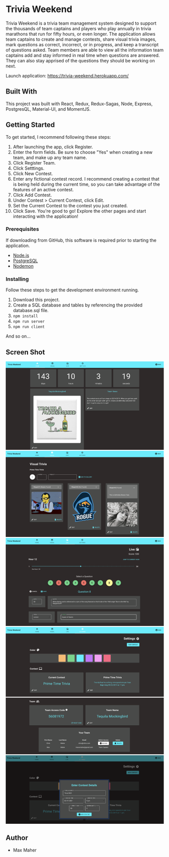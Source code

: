 # Trivia Weekend

Trivia Weekend is a trivia team management system designed to support the thousands of team captains and players who play annually in trivia marathons that run for fifty hours, or even longer.  The application allows team captains to create and manage contests, share visual trivia images, mark questions as correct, incorrect, or in progress, and keep a transcript of questions asked.  Team members are able to view all the information team captains add and stay informed in real time when questions are answered.  They can also stay apprised of the questions they should be working on next.

Launch application: https://trivia-weekend.herokuapp.com/

## Built With

This project was built with React, Redux, Redux-Sagas, Node, Express, PostgresQL, Material-UI, and MomentJS.

## Getting Started

To get started, I recommend following these steps:

1)  After launching the app, click Register.
2)  Enter the form fields.  Be sure to choose "Yes" when creating a new team, and make up any team name.
3)  Click Register Team.
4)  Click Setttings.
5)  Click New Contest.
6)  Enter any fictional contest record.  I recommend creating a contest that is being held during the current time, so you can take advantage of the features of an active contest.
7)  Click Add Contest.
8)  Under Contest > Current Contest, click Edit.
9)  Set the Current Contest to the contest you just created.
10)  Click Save.  You're good to go!  Explore the other pages and start interacting with the application!

### Prerequisites

If downloading from GitHub, this software is required prior to starting the application.

- [Node.js](https://nodejs.org/en/)
- [PostgreSQL](https://www.postgresql.org/)
- [Nodemon](https://nodemon.io/)


### Installing

Follow these steps to get the development environment running.

1. Download this project.
2. Create a SQL database and tables by referencing the provided database.sql file.
3. `npm install`
4. `npm run server`
5. `npm run client`

And so on...

## Screen Shot

![screenshot1](/tw1.png)
![screenshot2](/tw2.png)
![screenshot3](/tw3.png)
![screenshot4](/tw4.png)
![screenshot5](/tw5.png)
![screenshot6](/tw6.png)

## Author

- Max Maher
